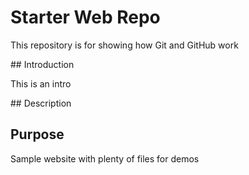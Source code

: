 # Starter Web Repo

This repository is for showing how Git and GitHub work

## Introduction

This is an intro

## Description

## Purpose

Sample website with plenty of files for demos